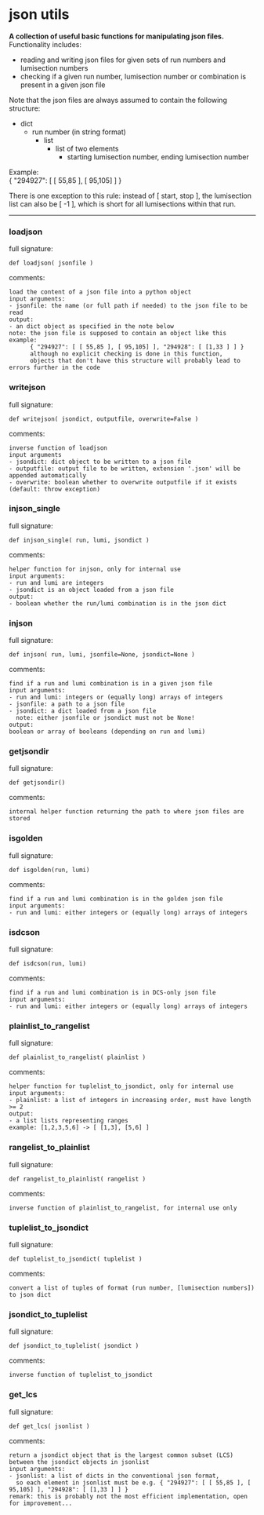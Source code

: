 # json utils  
  
**A collection of useful basic functions for manipulating json files.**  
Functionality includes:
- reading and writing json files for given sets of run numbers and lumisection numbers
- checking if a given run number, lumisection number or combination is present in a given json file

Note that the json files are always assumed to contain the following structure:  
- dict  
  - run number (in string format)  
    - list  
      - list of two elements  
        - starting lumisection number, ending lumisection number  

Example:  
{ "294927": \[ \[ 55,85 \], \[ 95,105\] \] } 

There is one exception to this rule: instead of \[ start, stop \], the lumisection list can also be \[ -1 \], which is short for all lumisections within that run.
- - -
  
  
### loadjson  
full signature:  
```text  
def loadjson( jsonfile )  
```  
comments:  
```text  
load the content of a json file into a python object  
input arguments:  
- jsonfile: the name (or full path if needed) to the json file to be read  
output:  
- an dict object as specified in the note below  
note: the json file is supposed to contain an object like this example:  
      { "294927": [ [ 55,85 ], [ 95,105] ], "294928": [ [1,33 ] ] }  
      although no explicit checking is done in this function,   
      objects that don't have this structure will probably lead to errors further in the code  
```  
  
  
### writejson  
full signature:  
```text  
def writejson( jsondict, outputfile, overwrite=False )  
```  
comments:  
```text  
inverse function of loadjson  
input arguments  
- jsondict: dict object to be written to a json file  
- outputfile: output file to be written, extension '.json' will be appended automatically  
- overwrite: boolean whether to overwrite outputfile if it exists (default: throw exception)  
```  
  
  
### injson\_single  
full signature:  
```text  
def injson_single( run, lumi, jsondict )  
```  
comments:  
```text  
helper function for injson, only for internal use  
input arguments:  
- run and lumi are integers  
- jsondict is an object loaded from a json file  
output:  
- boolean whether the run/lumi combination is in the json dict  
```  
  
  
### injson  
full signature:  
```text  
def injson( run, lumi, jsonfile=None, jsondict=None )  
```  
comments:  
```text  
find if a run and lumi combination is in a given json file  
input arguments:  
- run and lumi: integers or (equally long) arrays of integers  
- jsonfile: a path to a json file  
- jsondict: a dict loaded from a json file  
  note: either jsonfile or jsondict must not be None!  
output:   
boolean or array of booleans (depending on run and lumi)  
```  
  
  
### getjsondir  
full signature:  
```text  
def getjsondir()  
```  
comments:  
```text  
internal helper function returning the path to where json files are stored  
```  
  
  
### isgolden  
full signature:  
```text  
def isgolden(run, lumi)  
```  
comments:  
```text  
find if a run and lumi combination is in the golden json file  
input arguments:  
- run and lumi: either integers or (equally long) arrays of integers  
```  
  
  
### isdcson  
full signature:  
```text  
def isdcson(run, lumi)  
```  
comments:  
```text  
find if a run and lumi combination is in DCS-only json file  
input arguments:  
- run and lumi: either integers or (equally long) arrays of integers  
```  
  
  
### plainlist\_to\_rangelist  
full signature:  
```text  
def plainlist_to_rangelist( plainlist )  
```  
comments:  
```text  
helper function for tuplelist_to_jsondict, only for internal use  
input arguments:  
- plainlist: a list of integers in increasing order, must have length >= 2  
output:  
- a list lists representing ranges  
example: [1,2,3,5,6] -> [ [1,3], [5,6] ]  
```  
  
  
### rangelist\_to\_plainlist  
full signature:  
```text  
def rangelist_to_plainlist( rangelist )  
```  
comments:  
```text  
inverse function of plainlist_to_rangelist, for internal use only  
```  
  
  
### tuplelist\_to\_jsondict  
full signature:  
```text  
def tuplelist_to_jsondict( tuplelist )  
```  
comments:  
```text  
convert a list of tuples of format (run number, [lumisection numbers]) to json dict  
```  
  
  
### jsondict\_to\_tuplelist  
full signature:  
```text  
def jsondict_to_tuplelist( jsondict )  
```  
comments:  
```text  
inverse function of tuplelist_to_jsondict  
```  
  
  
### get\_lcs  
full signature:  
```text  
def get_lcs( jsonlist )  
```  
comments:  
```text  
return a jsondict object that is the largest common subset (LCS) between the jsondict objects in jsonlist  
input arguments:  
- jsonlist: a list of dicts in the conventional json format,   
  so each element in jsonlist must be e.g. { "294927": [ [ 55,85 ], [ 95,105] ], "294928": [ [1,33 ] ] }  
remark: this is probably not the most efficient implementation, open for improvement...   
```  
  
  

